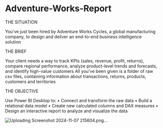 # Adventure-Works-Report

 THE
 SITUATION

You’ve just been hired by Adventure Works Cycles, a global manufacturing company, to 
design and deliver an end-to-end business intelligence solution 

 THE
 BRIEF

Your client needs a way to track KPIs (sales, revenue, profit, returns), compare regional 
performance, analyze product-level trends and forecasts, and identify high-value customers
All you’ve been given is a folder of raw csv files, containing information about transactions, 
returns, products, customers and territories

 THE
 OBJECTIVE

  Use Power BI Desktop to: 
• Connect and transform the raw data
• Build a relational data model
• Create new calculated columns and DAX measures
• Design an interactive report to analyze and visualize the data


![Uploading Screenshot 2024-11-07 215604.png…]()

